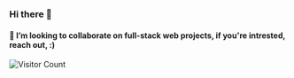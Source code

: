 ### Hi there 👋
#### 👯 I’m looking to collaborate on full-stack web projects, if you're intrested, reach out, :)
![Visitor Count](https://profile-counter.glitch.me/abdi-adan/count.svg)

<!--
**Abdi-Adan/Abdi-Adan** is a ✨ _special_ ✨ repository because its `README.md` (this file) appears on your GitHub profile.

Here are some ideas to get you started:

- 🔭 I’m currently working on ...
- 🌱 I’m currently learning ...
- 👯 I’m looking to collaborate on ...
- 🤔 I’m looking for help with ...
- 💬 Ask me about ...
- 📫 How to reach me: ...
- 😄 Pronouns: ...
- ⚡ Fun fact: ...
-->
